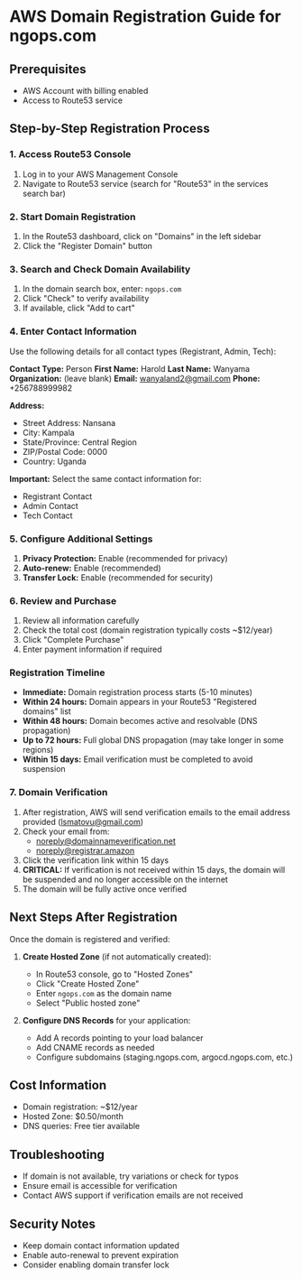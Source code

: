 # AWS Domain Registration Guide for ngops.com

## Prerequisites
- AWS Account with billing enabled
- Access to Route53 service

## Step-by-Step Registration Process

### 1. Access Route53 Console
1. Log in to your AWS Management Console
2. Navigate to Route53 service (search for "Route53" in the services search bar)

### 2. Start Domain Registration
1. In the Route53 dashboard, click on "Domains" in the left sidebar
2. Click the "Register Domain" button

### 3. Search and Check Domain Availability
1. In the domain search box, enter: `ngops.com`
2. Click "Check" to verify availability
3. If available, click "Add to cart"

### 4. Enter Contact Information

Use the following details for all contact types (Registrant, Admin, Tech):

**Contact Type:** Person
**First Name:** Harold
**Last Name:** Wanyama
**Organization:** (leave blank)
**Email:** wanyaland2@gmail.com
**Phone:** +256788999982

**Address:**
- Street Address: Nansana
- City: Kampala
- State/Province: Central Region
- ZIP/Postal Code: 0000
- Country: Uganda

**Important:** Select the same contact information for:
- Registrant Contact
- Admin Contact
- Tech Contact

### 5. Configure Additional Settings
1. **Privacy Protection:** Enable (recommended for privacy)
2. **Auto-renew:** Enable (recommended)
3. **Transfer Lock:** Enable (recommended for security)

### 6. Review and Purchase
1. Review all information carefully
2. Check the total cost (domain registration typically costs ~$12/year)
3. Click "Complete Purchase"
4. Enter payment information if required

### Registration Timeline
- **Immediate:** Domain registration process starts (5-10 minutes)
- **Within 24 hours:** Domain appears in your Route53 "Registered domains" list
- **Within 48 hours:** Domain becomes active and resolvable (DNS propagation)
- **Up to 72 hours:** Full global DNS propagation (may take longer in some regions)
- **Within 15 days:** Email verification must be completed to avoid suspension

### 7. Domain Verification
1. After registration, AWS will send verification emails to the email address provided (lsmatovu@gmail.com)
2. Check your email from:
   - noreply@domainnameverification.net
   - noreply@registrar.amazon
3. Click the verification link within 15 days
4. **CRITICAL:** If verification is not received within 15 days, the domain will be suspended and no longer accessible on the internet
5. The domain will be fully active once verified

## Next Steps After Registration

Once the domain is registered and verified:

1. **Create Hosted Zone** (if not automatically created):
   - In Route53 console, go to "Hosted Zones"
   - Click "Create Hosted Zone"
   - Enter `ngops.com` as the domain name
   - Select "Public hosted zone"

2. **Configure DNS Records** for your application:
   - Add A records pointing to your load balancer
   - Add CNAME records as needed
   - Configure subdomains (staging.ngops.com, argocd.ngops.com, etc.)

## Cost Information
- Domain registration: ~$12/year
- Hosted Zone: $0.50/month
- DNS queries: Free tier available

## Troubleshooting
- If domain is not available, try variations or check for typos
- Ensure email is accessible for verification
- Contact AWS support if verification emails are not received

## Security Notes
- Keep domain contact information updated
- Enable auto-renewal to prevent expiration
- Consider enabling domain transfer lock